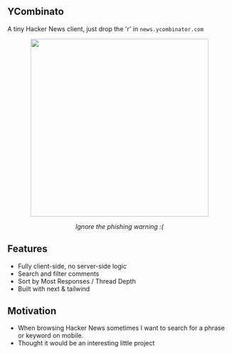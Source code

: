 ## YCombinato

A tiny Hacker News client, just drop the 'r' in `news.ycombinator.com`

<center>
<img width="400" src="https://github.com/benwinding/ycombinato/assets/11782590/0ac6c7b9-bd33-4f07-bbe8-8c4e9e199567" />
<p><i>Ignore the phishing warning :(</i></p>
</center>

## Features

- Fully client-side, no server-side logic
- Search and filter comments
- Sort by Most Responses / Thread Depth
- Built with next & tailwind

## Motivation

- When browsing Hacker News sometimes I want to search for a phrase or keyword on mobile.
- Thought it would be an interesting little project
